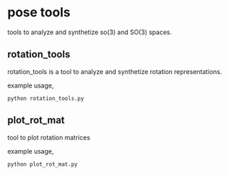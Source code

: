 # pose tools
tools to analyze and synthetize so(3) and SO(3) spaces.


## rotation_tools
rotation_tools is a tool to analyze and synthetize rotation representations.

example usage,
```
python rotation_tools.py
```

## plot_rot_mat
tool to plot rotation matrices

example usage,
```
python plot_rot_mat.py

```

